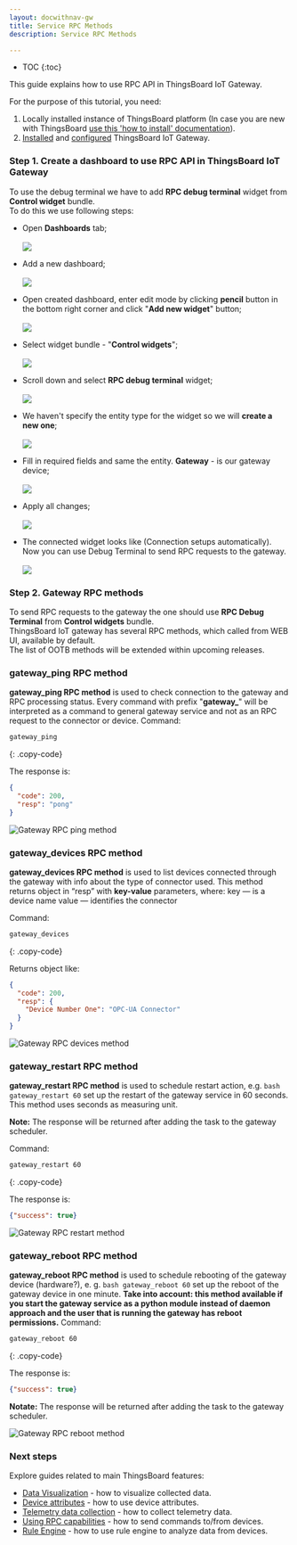 ```yaml
---
layout: docwithnav-gw
title: Service RPC Methods
description: Service RPC Methods

---
```



* TOC
{:toc}


This guide explains how to use RPC API in ThingsBoard IoT Gateway.  

For the purpose of this tutorial, you need:  
1. Locally installed instance of ThingsBoard platform (In case you are new with ThingsBoard [use this 'how to install' documentation](/docs/user-guide/install/installation-options/)).
2. [Installed](/docs/iot-gateway/installation/) and [configured](/docs/iot-gateway/configuration/) ThingsBoard IoT Gateway. 

### Step 1. Create a dashboard to use RPC API in ThingsBoard IoT Gateway

To use the debug terminal we have to add **RPC debug terminal** widget from **Control widget** bundle.<br>
To do this we use following steps:

  - Open **Dashboards** tab;
  <br><br>
  ![](/images/gateway/service-rpc-methods-1.png)

  - Add a new dashboard;
  <br><br>
  ![](/images/gateway/service-rpc-methods-2.png)

  - Open created dashboard, enter edit mode by clicking **pencil** button in the bottom right corner and click "**Add new widget**" button;
  <br><br>
  ![](/images/gateway/service-rpc-methods-3.png)

  - Select widget bundle - "**Control widgets**";
  <br><br>
  ![](/images/gateway/service-rpc-methods-4.png)

  - Scroll down and select **RPC debug terminal** widget;
  <br><br>
  ![](/images/gateway/service-rpc-methods-5.png)

  - We haven't specify the entity type for the widget so we will **create a new one**;
  <br><br>
  ![](/images/gateway/service-rpc-methods-6.png)

  - Fill in required fields and same the entity. **Gateway** - is our gateway device;
  <br><br>
  ![](/images/gateway/service-rpc-methods-7.png)

  - Apply all changes;
  <br><br>
  ![](/images/gateway/service-rpc-methods-8.png)

  - The connected widget looks like (Connection setups automatically).<br>
  Now you can use Debug Terminal to send RPC requests to the gateway.
  <br><br>
  ![](/images/gateway/service-rpc-methods-9.png)

### Step 2. Gateway RPC methods 

To send RPC requests to the gateway the one should use **RPC Debug Terminal** from **Control widgets** bundle.  
ThingsBoard IoT gateway has several RPC methods, which called from WEB UI, available by default.  
The list of OOTB methods will be extended within upcoming releases.

### gateway_ping RPC method

**gateway_ping RPC method** is used to check connection to the gateway and RPC processing status.
Every command with prefix "**gateway_**" will be interpreted as a command to general gateway service and not as an RPC request to the connector or device.
Command:  

```bash
gateway_ping
```
{: .copy-code}

The response is:  

```json
{
  "code": 200,
  "resp": "pong"
}
```

![Gateway RPC ping method](/images/gateway/gateway-rpc-ping.png)

### gateway_devices RPC method

**gateway_devices RPC method** is used to list devices connected through the gateway with info about the type of connector used.
This method returns object in “resp” with **key-value** parameters, where:
key — is a device name
value — identifies the connector

Command:

```bash
gateway_devices
```
{: .copy-code}

Returns object like:

```json
{
  "code": 200,
  "resp": {
    "Device Number One": "OPC-UA Connector"
  }
}
```

![Gateway RPC devices method](/images/gateway/gateway-rpc-devices.png)


### gateway_restart RPC method

**gateway_restart RPC method** is used to schedule restart action, e.g. ```bash gateway_restart 60``` set up the restart of the gateway service in 60 seconds.
This method uses seconds as measuring unit.

**Note:** The response will be returned after adding the task to the gateway scheduler.

Command:  

```bash
gateway_restart 60
```
{: .copy-code}

The response is:  

```json
{"success": true}
```

![Gateway RPC restart method](/images/gateway/gateway-rpc-restart.png)

### gateway_reboot RPC method

**gateway_reboot RPC method** is used to schedule rebooting of the gateway device (hardware?), e. g. ```bash gateway_reboot 60``` set up the reboot of the gateway device in one minute.
**Take into account: this method available if you start the gateway service as a python module instead of daemon approach and the user that is running the gateway has reboot permissions.** 
Command:  

```bash
gateway_reboot 60
```
{: .copy-code}

The response is:  

```json
{"success": true}
```

**Notate:** The response will be returned after adding the task to the gateway scheduler.  

![Gateway RPC reboot method](/images/gateway/gateway-rpc-reboot.png)

### Next steps

Explore guides related to main ThingsBoard features:

 - [Data Visualization](/docs/user-guide/visualization/) - how to visualize collected data.
 - [Device attributes](/docs/user-guide/attributes/) - how to use device attributes.
 - [Telemetry data collection](/docs/user-guide/telemetry/) - how to collect telemetry data.
 - [Using RPC capabilities](/docs/user-guide/rpc/) - how to send commands to/from devices.
 - [Rule Engine](/docs/user-guide/rule-engine/) - how to use rule engine to analyze data from devices.
